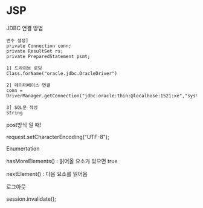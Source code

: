 # JSP

JDBC 연결 방법
    
    변수 설정]
    private Connection conn;
    private ResultSet rs;
    private PreparedStatement psmt;
    
    1] 드라이브 로딩
    Class.forName("oracle.jdbc.OracleDriver")
    
    2] 데이터베이스 연결
    conn = DriverManager.getConnection("jdbc:oracle:thin:@localhose:1521:xe","system","kosmo1234");
    
    3] SQL문 작성
    String
post방식 일 때!

request.setCharacterEncoding("UTF-8");

Enumertation

hasMoreElements() : 읽어올 요소가 있으면 true

nextElement() : 다음 요소를 읽어옴

로그아웃 

session.invalidate();


